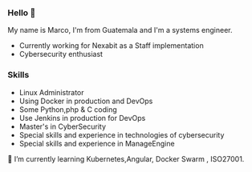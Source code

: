 ### Hello 👋
My name is Marco, I'm from Guatemala and I'm a systems engineer.
* Currently working for Nexabit as a Staff implementation
* Cybersecurity enthusiast
### Skills
* Linux Administrator
* Using Docker in production and DevOps
* Some Python,php & C coding
* Use Jenkins in production for DevOps
* Master's in CyberSecurity
* Special skills and experience in technologies of cybersecurity 
* Special skills and experience in ManageEngine

 🌱 I’m currently learning Kubernetes,Angular, Docker Swarm , ISO27001.




<!--
**mleivag3/mleivag3** is a ✨ _special_ ✨ repository because its `README.md` (this file) appears on your GitHub profile.

Here are some ideas to get you started:

- 🔭 I’m currently working on ...
- 🌱 I’m currently learning ...
- 👯 I’m looking to collaborate on ...
- 🤔 I’m looking for help with ...
- 💬 Ask me about ...
- 📫 How to reach me: ...
- 😄 Pronouns: ...
- ⚡ Fun fact: ...
-->
